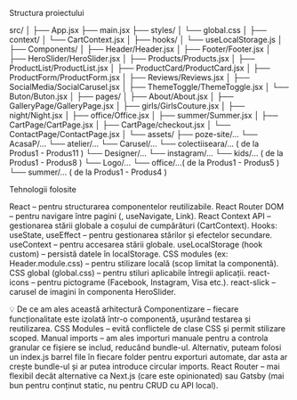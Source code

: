 Structura proiectului

src/
│
├── App.jsx
├── main.jsx
├── styles/
│   └── global.css
│
├── context/
│   └── CartContext.jsx
│
├── hooks/
│   └── useLocalStorage.js
│
├── Components/
│   ├── Header/Header.jsx
│   ├── Footer/Footer.jsx
│   ├── HeroSlider/HeroSlider.jsx
│   ├── Products/Products.jsx
│   ├── ProductList/ProductList.jsx
│   ├── ProductCard/ProductCard.jsx
│   ├── ProductForm/ProductForm.jsx
│   ├── Reviews/Reviews.jsx
│   ├── SocialMedia/SocialCarusel.jsx
│   ├── ThemeToggle/ThemeToggle.jsx
│   └── Buton/Buton.jsx
│
├── pages/
│   ├── About/About.jsx
│   ├── GalleryPage/GalleryPage.jsx
│   ├── girls/GirlsCouture.jsx
│   ├── night/Night.jsx
│   ├── office/Office.jsx
│   ├── summer/Summer.jsx
│   ├── CartPage/CartPage.jsx
│   ├── CartPage/checkout.jsx
│   └── ContactPage/ContactPage.jsx
│
└── assets/
    ├── poze-site/...
        └── AcasaP/...
        └── atelier/...
        └── Carusel/...
        └── colectiiseara/... ( de la Produs1 - Produs11 )
        └── Designer/...
        └── instagram/...
        └── kids/... ( de la Produs1 - Produs8 )
        └── Logo/...
        └── office/...( de la Produs1 - Produs5 )
        └── summer/... ( de la Produs1 - Produs4 )
        
        
Tehnologii folosite

React – pentru structurarea componentelor reutilizabile.
React Router DOM – pentru navigare între pagini (<Route>, useNavigate, Link).
React Context API – gestionarea stării globale a coșului de cumpărături (CartContext).
Hooks:
useState, useEffect – pentru gestionarea stărilor și efectelor secundare.
useContext – pentru accesarea stării globale.
useLocalStorage (hook custom) – persistă datele în localStorage.
CSS modules (ex: Header.module.css) – pentru stilizare locală (scop limitat la componentă).
CSS global (global.css) – pentru stiluri aplicabile întregii aplicații.
react-icons – pentru pictograme (Facebook, Instagram, Visa etc.).
react-slick – carusel de imagini în componenta HeroSlider.

💡 De ce am ales această arhitectură
Componentizare – fiecare funcționalitate este izolată într-o componentă, ușurând testarea și reutilizarea.
CSS Modules – evită conflictele de clase CSS și permit stilizare scoped.
Manual imports – am ales importuri manuale pentru a controla granular ce fișiere se includ, reducând bundle-ul.
Alternativ, puteam folosi un index.js barrel file în fiecare folder pentru exporturi automate, dar asta ar crește bundle-ul și ar putea introduce circular imports.
React Router – mai flexibil decât alternative ca Next.js (care este opinionated) sau Gatsby (mai bun pentru conținut static, nu pentru CRUD cu API local).

